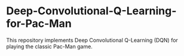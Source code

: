 # Deep-Convolutional-Q-Learning-for-Pac-Man
This repository implements Deep Convolutional Q-Learning (DQN) for playing the classic Pac-Man game. 
